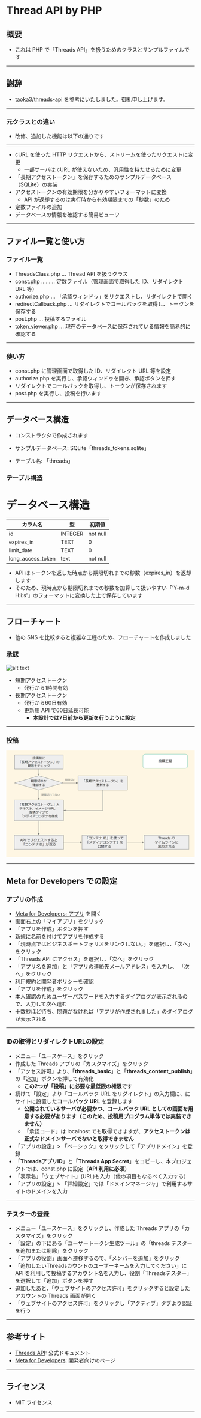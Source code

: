 # Thread API by PHP

## 概要

* これは PHP で「Threads API」を扱うためのクラスとサンプルファイルです

---

## 謝辞

* [taoka3/threads-api](https://github.com/taoka3/threads-api) を参考にいたしました。御礼申し上げます。

---

### 元クラスとの違い

* 改修、追加した機能は以下の通りです

---

* cURL を使った HTTP リクエストから、ストリームを使ったリクエストに変更
  * 一部サーバは cURL が使えないため、汎用性を持たせるために変更
* 「長期アクセストークン」を保存するためのサンプルデータベース（SQLite）の実装
* アクセストークンの有効期限を分かりやすいフォーマットに変換
  * API が返却するのは実行時から有効期限までの「秒数」のため
* 定数ファイルの追加
* データベースの情報を確認する簡易ビューワ

---

## ファイル一覧と使い方

### ファイル一覧

* ThreadsClass.php … Thread API を扱うクラス
* const.php .........  定数ファイル（管理画面で取得した ID、リダイレクト URL 等）
* authorize.php … 「承認ウィンドゥ」をリクエストし、リダイレクトで開く
* redirectCallback.php … リダイレクトでコールバックを取得し、トークンを保存する
* post.php … 投稿するファイル
* token_viewer.php … 現在のデータベースに保存されている情報を簡易的に確認する

---

### 使い方

* const.php に管理画面で取得した ID、リダイレクト URL 等を設定
* authorize.php を実行し、承認ウィンドゥを開き、承認ボタンを押す
* リダイレクトでコールバックを取得し、トークンが保存されます
* post.php を実行し、投稿を行います

---

## データベース構造

* コンストラクタで作成されます

* サンプルデータベース: SQLite「threads_tokens.sqlite」
* テーブル名: 「threads」

### テーブル構造

# データベース構造

|カラム名|型|初期値|
|---|---|---|
|id|INTEGER|not null|
|expires_in|TEXT|0|
|limit_date|TEXT|0|
|long_access_token|text|not null|

* API はトークンを返した時点から期限切れまでの秒数（expires_in）を返却します
* そのため、現時点から期限切れまでの秒数を加算して扱いやすい「'Y-m-d H:i:s'」のフォーマットに変換した上で保存しています

---

## フローチャート

* 他の SNS を比較すると複雑な工程のため、フローチャートを作成しました

### 承認

![alt text](image-2.png)

* 短期アクセストークン
  * 発行から1時間有効
* 長期アクセストークン
  * 発行から60日有効
  * 更新用 API で60日延長可能
    * **本設計では7日前から更新を行うように設定**

---

### 投稿

![alt text](image-1.png)

---

## Meta for Developers での設定

### アプリの作成

* [Meta for Developers: アプリ](https://developers.facebook.com/apps/) を開く
* 画面右上の「マイアプリ」をクリック
* 「アプリを作成」ボタンを押す
* 新規に名前を付けてアプリを作成する
* 「現時点ではビジネスポートフォリオをリンクしない。」を選択し、「次へ」をクリック
* 「Threads API にアクセス」を選択し、「次へ」をクリック
* 「アプリ名を追加」と「アプリの連絡先メールアドレス」を入力し、
「次へ」をクリック
* 利用規約と開発者ポリシーを確認
* 「アプリを作成」をクリック
* 本人確認のためユーザーパスワードを入力するダイアログが表示されるので、入力して次へ進む
* 十数秒ほど待ち、問題がなければ「アプリが作成されました」のダイアログが表示される

---

### IDの取得とリダイレクトURLの設定

* メニュー「ユースケース」をクリック
* 作成した Threads アプリの「カスタマイズ」をクリック
* 「アクセス許可」より、「**threads_basic**」と「**threads_content_publish**」の「追加」ボタンを押して有効化
  - **この2つが「投稿」に必要な最低限の権限です**
* 続けて「設定」より「コールバック URL をリダイレクト」の入力欄に、にサイトに設置した**コールバック URL** を登録します
  - **公開されているサーバが必要かつ、コールバック URL としての画面を用意する必要があります（このため、投稿用プログラム単体では実装できません）**
  - 「承認コード」は localhost でも取得できますが、**アクセストークンは正式なドメインサーバでないと取得できません**
* 「アプリの設定」> 「ベーシック」をクリックして「アプリドメイン」を登録
* 「**ThreadsアプリID**」と「**Threads App Secret**」をコピーし、本プロジェクトでは、const.php に設定（**API 利用に必須**）
* 「表示名」「ウェブサイト」(URL)も入力（他の項目もなるべく入力する）
* 「アプリの設定」> 「詳細設定」では「ドメインマネージャ」で利用するサイトのドメインを入力

---

### テスターの登録
* メニュー「ユースケース」をクリックし、作成した Threads アプリの「カスタマイズ」をクリック
* 「設定」の下にある「ユーザートークン生成ツール」の「threads テスターを追加または削除」をクリック
* 「アプリの役割」画面へ遷移するので、「メンバーを追加」をクリック
* 「追加したいThreadsカウントのユーザーネームを入力してください」に API を利用して投稿するアカウント名を入力し、役割「Threadsテスター」を選択して「追加」ボタンを押す
* 追加したあと、「ウェブサイトのアクセス許可」をクリックすると設定したアカウントの Threads 画面が開く
* 「ウェブサイトのアクセス許可」をクリックし「アクティブ」タブより認証を行う

---


## 参考サイト

* [Threads API](https://developers.facebook.com/docs/threads): 公式ドキュメント
* [Meta for Developers](https://developers.facebook.com/apps/): 開発者向けのページ

---

## ライセンス

* MIT ライセンス

---

